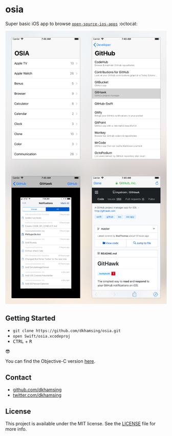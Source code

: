 # osia

Super basic iOS app to browse [`open-source-ios-apps`](https://github.com/dkhamsing/open-source-ios-apps) :octocat:

![](Assets/0.2.png)

## Getting Started

- `git clone https://github.com/dkhamsing/osia.git`
- `open Swift/osia.xcodeproj`
- <kbd>CTRL</kbd> + <kbd>R</kbd>


:sunglasses:

You can find the Objective-C version [here](https://github.com/dkhamsing/osia/releases).

## Contact

- [github.com/dkhamsing](https://github.com/dkhamsing)
- [twitter.com/dkhamsing](https://twitter.com/dkhamsing)

## License

This project is available under the MIT license. See the [LICENSE](LICENSE) file for more info.
